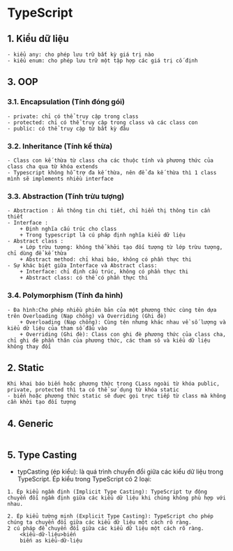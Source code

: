 # TypeScript

## 1. Kiểu dữ liệu

```
- kiểu any: cho phép lưu trữ bất kỳ giá trị nào
- kiểu enum: cho phép lưu trữ một tập hợp các giá trị cố định
```

## 3. OOP

### 3.1. Encapsulation (Tính đóng gói)

```
- private: chỉ có thể truy cập trong class
- protected: chỉ có thể truy cập trong class và các class con
- public: có thể truy cập từ bất kỳ đâu
```

### 3.2. Inheritance (Tính kế thừa)

```
- Class con kế thừa từ class cha các thuộc tính và phương thức của class cha qua từ khóa extends
- Typescript không hỗ trợ đa kế thừa, nên để đa kế thừa thì 1 class mình sẽ implements nhiều interface

```

### 3.3. Abstraction (Tính trừu tượng)

```
- Abstraction : Ẩn thông tin chi tiết, chỉ hiển thị thông tin cần thiết
- Interface :
    + Định nghĩa cấu trúc cho class
    + Trong typescript là cú pháp định nghĩa kiểu dữ liệu
- Abstract class :
    + Lớp trừu tượng: không thể khởi tạo đối tượng từ lớp trừu tượng, chỉ dùng để kế thừa
    + Abstract method: chỉ khai báo, không có phần thực thi
- Sự khác biệt giữa Interface và Abstract class:
    + Interface: chỉ định cấu trúc, không có phần thực thi
    + Abstract class: có thể có phần thực thi
```

### 3.4. Polymorphism (Tính đa hình)

```
- Đa hình:Cho phép nhiều phiên bản của một phương thức cùng tên dựa trên Overloading (Nạp chồng) và Overriding (Ghi đè)
    + Overloading (Nạp chồng): Cùng tên nhưng khác nhau về số lượng và kiểu dữ liệu của tham số đầu vào
    + Overriding (Ghi đè): Class con ghi đè phương thức của class cha, chỉ ghi đè phần thân của phương thức, các tham sô và kiểu dữ liệu không thay đổi

```

## 2. Static

```
Khi khai báo biến hoặc phương thức trong CLass ngoài từ khóa public, private, protected thì ta có thể sử dụng từ khóa static
- biến hoặc phương thức static sẽ đuợc gọi trực tiếp từ class mà không cần khởi tạo đối tượng
```

## 4. Generic

```

```

## 5. Type Casting

- typCasting (ép kiểu): là quá trình chuyển đổi giữa các kiểu dữ liệu trong TypeScript. Ép kiểu trong TypeScript có 2 loại:

```
1. Ép kiểu ngầm định (Implicit Type Casting): TypeScript tự động chuyển đổi ngầm định giữa các kiểu dữ liệu khi chúng không phù hợp với nhau.
```

```
2. Ép kiểu tường minh (Explicit Type Casting): TypeScript cho phép chúng ta chuyển đổi giữa các kiểu dữ liệu một cách rõ ràng.
2 cú pháp để chuyển đổi giữa các kiểu dữ liệu một cách rõ ràng.
    <kiểu-dữ-liệu>biến
    biến as kiểu-dữ-liệu
```
